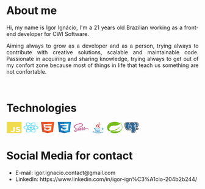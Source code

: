 
<div>
  <h1>About me</h1>
  <p align="justify">Hi, my name is Igor Ignácio, I'm a 21 years old Brazilian working as a front-end developer for CWI Software. </p>
  
   <p align="justify">Aiming always to grow as a developer and as a person, trying always to contribute with creative solutions, scalable and maintainable code. Passionate in acquiring and sharing knowledge, trying always to get out of my confort zone because most of things in life that teach us something are not confortable.</p>
<div> 
  <div style="display: inline_block"><br>
    <h1>Technologies</h1>
    <img height="30" width="40" alt="js-icon"  src="https://raw.githubusercontent.com/devicons/devicon/master/icons/javascript/javascript-plain.svg">
    <img height="30" width="40" alt="react-icon" src="https://raw.githubusercontent.com/devicons/devicon/master/icons/react/react-original.svg">
    <img height="30" width="40" alt="html-icon" src="https://raw.githubusercontent.com/devicons/devicon/master/icons/html5/html5-original.svg">
    <img height="30" width="40" alt="css-icon" src="https://raw.githubusercontent.com/devicons/devicon/master/icons/css3/css3-original.svg">
    <img height="30" width="40" alt="sass-icon" src="https://raw.githubusercontent.com/devicons/devicon/master/icons/sass/sass-original.svg">
    <img height="30" width="40" alt="java-icon" src="https://raw.githubusercontent.com/devicons/devicon/master/icons/java/java-original.svg">
    <img height="30" width="40" alt="spring-icon" src="https://raw.githubusercontent.com/devicons/devicon/master/icons/spring/spring-original.svg">
    <img height="30" width="40" alt="postgreSQL-icon" src="https://raw.githubusercontent.com/devicons/devicon/master/icons/postgresql/postgresql-original.svg">
   </div>
  
  <h1>Social Media for contact</h1>
  <ul>
    <li>E-mail: igor.ignacio.contact@gmail.com</li>
    <li>LinkedIn: https://www.linkedin.com/in/igor-ign%C3%A1cio-204b2b244/</li>
  </ul>
</div>
 
